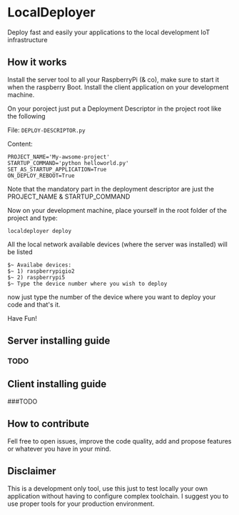# LocalDeployer
Deploy fast and easily your applications to the local development IoT infrastructure

## How it works
Install the server tool to all your RaspberryPi (& co), make sure to start it when the raspberry Boot.
Install the client application on your development machine.

On your poroject just put a Deployment Descriptor in the project root like the following

File: ` DEPLOY-DESCRIPTOR.py `

Content:

```
PROJECT_NAME='My-awsome-project'
STARTUP_COMMAND='python helloworld.py'
SET_AS_STARTUP_APPLICATION=True
ON_DEPLOY_REBOOT=True
```
Note that the mandatory part in the deployment descriptor are just the PROJECT_NAME & STARTUP_COMMAND

Now on your development machine, place yourself in the root folder of the project and type:

`localdeployer deploy`

All the local network available devices (where the server was installed) will be listed

```
$~ Availabe devices:
$~ 1) raspberrypigio2
$~ 2) raspberrypi5
$~ Type the device number where you wish to deploy
``` 

now just type the number of the device where you want to deploy your code and that's it. 

Have Fun!

## Server installing guide

### TODO

## Client installing guide

###TODO

## How to contribute

Fell free to open issues, improve the code quality, add and propose features or whatever you have in your mind. 

## Disclaimer

This is a development only tool, use this just to test locally your own application without having to configure complex toolchain. I suggest you to use proper tools for your production environment. 
